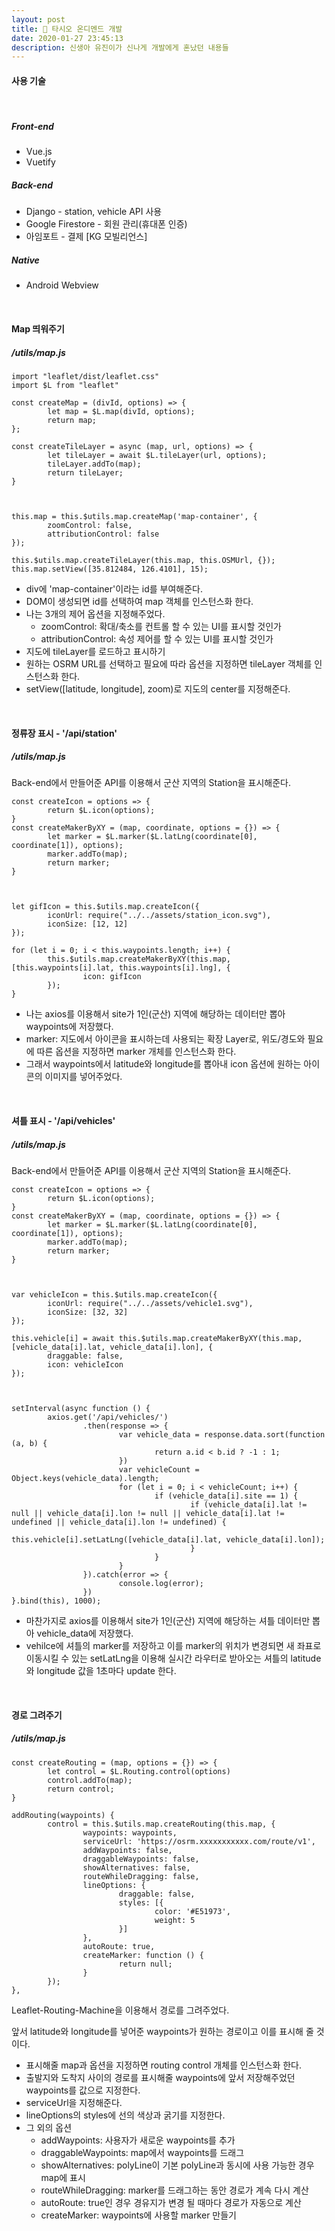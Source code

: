```yaml
---
layout: post
title: 📱 타시오 온디멘드 개발
date: 2020-01-27 23:45:13
description: 신생아 유진이가 신나게 개발에게 혼났던 내용들
---
```


#### 사용 기술

<br/>

##### Front-end
<ul>
	<li>Vue.js</li>
	<li>Vuetify</li>
</ul>

##### Back-end
<ul>
	<li>Django - station, vehicle API 사용</li>
	<li>Google Firestore - 회원 관리(휴대폰 인증)</li>
	<li>아임포트 - 결제 [KG 모빌리언스]</li>
</ul>

##### Native
<ul>
	<li>Android Webview</li>
</ul>

<br/>

#### Map 띄워주기
##### /utils/map.js

	import "leaflet/dist/leaflet.css"
	import $L from "leaflet"

	const createMap = (divId, options) => {
			let map = $L.map(divId, options);
			return map;
	};

	const createTileLayer = async (map, url, options) => {
			let tileLayer = await $L.tileLayer(url, options);
			tileLayer.addTo(map);
			return tileLayer;
	}



	this.map = this.$utils.map.createMap('map-container', {
			zoomControl: false,
			attributionControl: false
	});

	this.$utils.map.createTileLayer(this.map, this.OSMUrl, {});
	this.map.setView([35.812484, 126.4101], 15);

* div에 'map-container'이라는 id를 부여해준다.
* DOM이 생성되면 id를 선택하여 map 객체를 인스턴스화 한다.
* 나는 3개의 제어 옵션을 지정해주었다.
	* zoomControl: 확대/축소를 컨트롤 할 수 있는 UI를 표시할 것인가
	* attributionControl: 속성 제어를 할 수 있는 UI를 표시할 것인가
* 지도에 tileLayer를 로드하고 표시하기
* 원하는 OSRM URL를 선택하고 필요에 따라 옵션을 지정하면 tileLayer 객체를 인스턴스화 한다.
* setView([latitude, longitude], zoom)로 지도의 center를 지정해준다.

<br />

#### 정류장 표시 - '/api/station'
##### /utils/map.js
Back-end에서 만들어준 API를 이용해서 군산 지역의 Station을 표시해준다.

	const createIcon = options => {
			return $L.icon(options);
	}
	const createMakerByXY = (map, coordinate, options = {}) => {
			let marker = $L.marker($L.latLng(coordinate[0], coordinate[1]), options);
			marker.addTo(map);
			return marker;
	}



	let gifIcon = this.$utils.map.createIcon({
			iconUrl: require("../../assets/station_icon.svg"),
			iconSize: [12, 12]
	});

	for (let i = 0; i < this.waypoints.length; i++) {
			this.$utils.map.createMakerByXY(this.map, [this.waypoints[i].lat, this.waypoints[i].lng], {
					icon: gifIcon
			});
	}

* 나는 axios를 이용해서 site가 1인(군산) 지역에 해당하는 데이터만 뽑아 waypoints에 저장했다.
* marker: 지도에서 아이콘을 표시하는데 사용되는 확장 Layer로, 위도/경도와 필요에 따른 옵션을 지정하면 marker 개체를 인스턴스화 한다.
* 그래서 waypoints에서 latitude와 longitude를 뽑아내 icon 옵션에 원하는 아이콘의 이미지를 넣어주었다.

<br />

#### 셔틀 표시 - '/api/vehicles'
##### /utils/map.js
Back-end에서 만들어준 API를 이용해서 군산 지역의 Station을 표시해준다.

	const createIcon = options => {
			return $L.icon(options);
	}
	const createMakerByXY = (map, coordinate, options = {}) => {
			let marker = $L.marker($L.latLng(coordinate[0], coordinate[1]), options);
			marker.addTo(map);
			return marker;
	}



	var vehicleIcon = this.$utils.map.createIcon({
			iconUrl: require("../../assets/vehicle1.svg"),
			iconSize: [32, 32]
	});

	this.vehicle[i] = await this.$utils.map.createMakerByXY(this.map, [vehicle_data[i].lat, vehicle_data[i].lon], {
			draggable: false,
			icon: vehicleIcon
	});



	setInterval(async function () {
			axios.get('/api/vehicles/')
					.then(response => {
							var vehicle_data = response.data.sort(function (a, b) {
									return a.id < b.id ? -1 : 1;
							})
							var vehicleCount = Object.keys(vehicle_data).length;
							for (let i = 0; i < vehicleCount; i++) {
									if (vehicle_data[i].site == 1) {
											if (vehicle_data[i].lat != null || vehicle_data[i].lon != null || vehicle_data[i].lat != undefined || vehicle_data[i].lon != undefined) {
													this.vehicle[i].setLatLng([vehicle_data[i].lat, vehicle_data[i].lon]);
											}
									}
							}
					}).catch(error => {
							console.log(error);
					})
	}.bind(this), 1000);

* 마찬가지로 axios를 이용해서 site가 1인(군산) 지역에 해당하는 셔틀 데이터만 뽑아 vehicle_data에 저장했다.
* vehilce에 셔틀의 marker를 저장하고 이를 marker의 위치가 변경되면 새 좌표로 이동시킬 수 있는 setLatLng을 이용해 실시간 라우터로 받아오는 셔틀의 latitude와 longitude 값을 1초마다 update 한다.

<br />

#### 경로 그려주기
##### /utils/map.js

	const createRouting = (map, options = {}) => {
			let control = $L.Routing.control(options)
			control.addTo(map);
			return control;
	}

	addRouting(waypoints) {
			control = this.$utils.map.createRouting(this.map, {
					waypoints: waypoints,
					serviceUrl: 'https://osrm.xxxxxxxxxxx.com/route/v1',
					addWaypoints: false,
					draggableWaypoints: false,
					showAlternatives: false,
					routeWhileDragging: false,
					lineOptions: {
							draggable: false,
							styles: [{
									color: '#E51973',
									weight: 5
							}]
					},
					autoRoute: true,
					createMarker: function () {
							return null;
					}
			});
	},

Leaflet-Routing-Machine을 이용해서 경로를 그려주었다.

앞서 latitude와 longitude를 넣어준 waypoints가 원하는 경로이고 이를 표시해 줄 것이다.

* 표시해줄 map과 옵션을 지정하면 routing control 개체를 인스턴스화 한다.
* 출발지와 도착지 사이의 경로를 표시해줄 waypoints에 앞서 저장해주었던 waypoints를 값으로 지정한다.
* serviceUrl을 지정해준다.
* lineOptions의 styles에 선의 색상과 굵기를 지정한다.
* 그 외의 옵션
	* addWaypoints: 사용자가 새로운 waypoints를 추가
	* draggableWaypoints: map에서 waypoints를 드래그
	* showAlternatives: polyLine이 기본 polyLine과 동시에 사용 가능한 경우 map에 표시
	* routeWhileDragging: marker를 드래그하는 동안 경로가 계속 다시 계산
	* autoRoute: true인 경우 경유지가 변경 될 때마다 경로가 자동으로 계산
	* createMarker: waypoints에 사용할 marker 만들기
